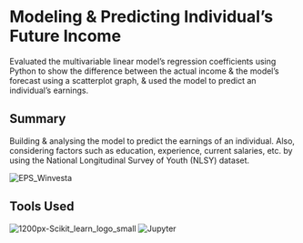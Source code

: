 # Modeling & Predicting Individual’s Future Income

Evaluated the multivariable linear model’s regression coefficients using Python to show the difference between the actual income & the model’s forecast using a scatterplot graph, & used the model to predict an individual’s earnings.

## Summary

Building & analysing the model to predict the earnings of an individual. Also, considering factors such as education, experience, current salaries, etc. by using the National Longitudinal Survey of Youth (NLSY) dataset.

![EPS_Winvesta](https://user-images.githubusercontent.com/94376039/149973453-f1c7ee7d-3c86-4caa-947c-3643bc81a414.png)

## Tools Used

![1200px-Scikit_learn_logo_small](https://user-images.githubusercontent.com/94376039/149968268-3bba194b-1d37-491c-b68a-633561bcadf7.png)  ![Jupyter](https://user-images.githubusercontent.com/94376039/149968524-af954138-5b5e-4dfc-9fce-6f43b85db665.jpg)
